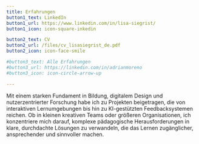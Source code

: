 ```yaml
---
title: Erfahrungen
button1_text: LinkedIn
button1_url: https://www.linkedin.com/in/lisa-siegrist/
button1_icon: icon-square-inkedin

button2_text: CV
button2_url: /files/cv_lisasiegrist_de.pdf
button2_icon: icon-face-smile

#button3_text: Alle Erfahrungen
#button3_url: https://linkedin.com/in/adrianmoreno
#button3_icon: icon-circle-arrow-up

---
```

Mit einem starken Fundament in Bildung, digitalem Design und nutzerzentrierter Forschung habe ich zu Projekten beigetragen, die von interaktiven Lernumgebungen bis hin zu KI-gestützten Feedbacksystemen reichen. Ob in kleinen kreativen Teams oder größeren Organisationen, ich konzentriere mich darauf, komplexe pädagogische Herausforderungen in klare, durchdachte Lösungen zu verwandeln, die das Lernen zugänglicher, ansprechender und sinnvoller machen.